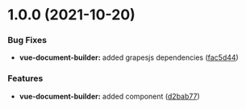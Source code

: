 # 1.0.0 (2021-10-20)


### Bug Fixes

* **vue-document-builder:** added grapesjs dependencies ([fac5d44](https://github.com/devprojx/vue-document-builder/commit/fac5d443c931df557aa12b094ca8bea2bc9e709f))


### Features

* **vue-document-builder:** added component ([d2bab77](https://github.com/devprojx/vue-document-builder/commit/d2bab7730c78aeee426c31da479ea88106207f9f))
